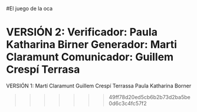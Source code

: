 #El juego de la oca

VERSIÓN 2:
Verificador: Paula Katharina Birner
Generador: Marti Claramunt
Comunicador: Guillem Crespí Terrasa
=======
VERSIÓN 1:
Martí Claramunt
Guillem Crespí Terrassa
Paula Katharina Borner
>>>>>>> 49ff78d20ed5cb6b2b73d2ba5be0d6c3c4fc57f2

